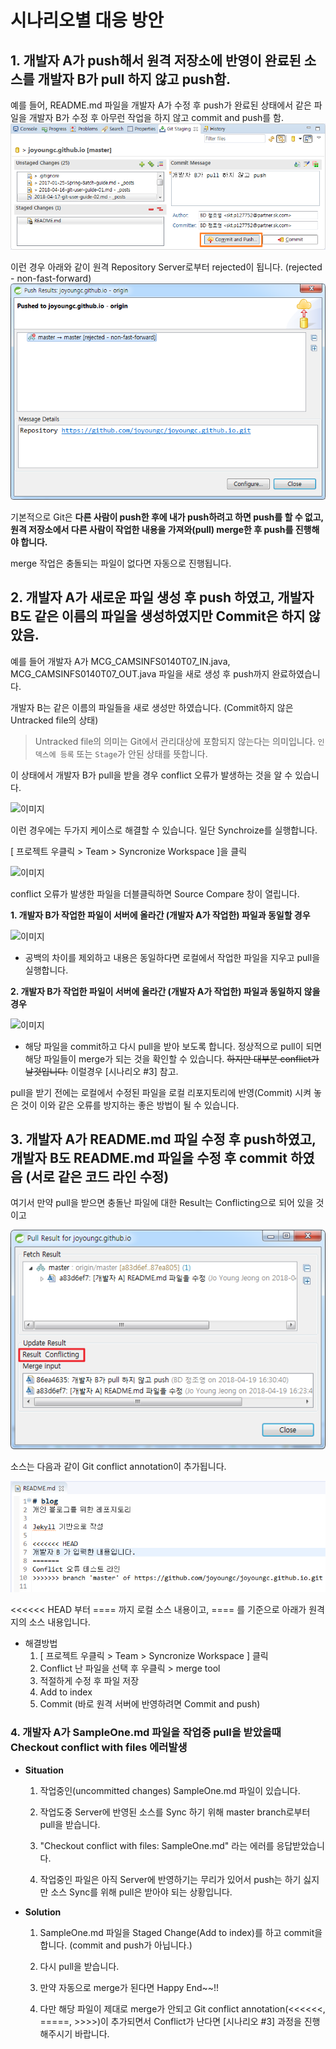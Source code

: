 # 시나리오별 대응 방안 

## 1. 개발자 A가 push해서 원격 저장소에 반영이 완료된 소스를 개발자 B가 pull 하지 않고 push함.

예를 들어, README.md 파일을 개발자 A가 수정 후 push가 완료된 상태에서 같은 파일을 개발자 B가 수정 후 아무런 작업을 하지 않고 commit and push를 함.
![이미지](../images/git-user-guide-024.png) 


이런 경우 아래와 같이 원격 Repository Server로부터 rejected이 됩니다. (rejected - non-fast-forward)
![이미지](../images/git-user-guide-025.png) 

기본적으로 Git은 **다른 사람이 push한 후에 내가 push하려고 하면 push를 할 수 없고, 원격 저장소에서 다른 사람이 작업한 내용을 가져와(pull) merge한 후 push를 진행해야 합니다.**

merge 작업은 충돌되는 파일이 없다면 자동으로 진행됩니다. 


## 2. 개발자 A가 새로운 파일 생성 후 push 하였고, 개발자 B도 같은 이름의 파일을 생성하였지만  Commit은 하지 않았음.

예를 들어 개발자 A가 MCG_CAMSINFS0140T07_IN.java, MCG_CAMSINFS0140T07_OUT.java 파일을 새로 생성 후 push까지 완료하였습니다.

개발자 B는 같은 이름의 파일들을 새로 생성만 하였습니다. (Commit하지 않은 Untracked file의 상태)
> Untracked file의 의미는 Git에서 관리대상에 포함되지 않는다는 의미입니다. `인덱스에 등록` 또는 `Stage`가 안된 상태를 뜻합니다.

이 상태에서 개발자 B가 pull을 받을 경우 conflict 오류가 발생하는 것을 알 수 있습니다. 

![이미지](../images/git-user-guide-105.png)

이런 경우에는 두가지 케이스로 해결할 수 있습니다. 일단 Synchroize를 실행합니다. 

[ 프로젝트 우클릭 > Team > Syncronize Workspace ]을 클릭

![이미지](../images/git-user-guide-104.png)


conflict 오류가 발생한 파일을 더블클릭하면 Source Compare 창이 열립니다.

 **1. 개발자 B가 작업한 파일이 서버에 올라간 (개발자 A가 작업한) 파일과 동일할 경우** 

![이미지](../images/git-user-guide-106.png) 

   - 공백의 차이를 제외하고 내용은 동일하다면 로컬에서 작업한 파일을 지우고 pull을 실행합니다. 

 **2. 개발자 B가 작업한 파일이 서버에 올라간 (개발자 A가 작업한) 파일과 동일하지 않을 경우**

 ![이미지](../images/git-user-guide-107.png) 

   - 해당 파일을 commit하고 다시 pull을 받아 보도록 합니다. 
     정상적으로 pull이 되면 해당 파일들이 merge가 되는 것을 확인할 수 있습니다. ~~하지만 대부분 conflict가 날것입니다.~~ 이럴경우 [시나리오 #3] 참고.

pull을 받기 전에는 로컬에서 수정된 파일을 로컬 리포지토리에 반영(Commit) 시켜 놓은 것이 이와 같은 오류를 방지하는 좋은 방법이 될 수 있습니다.



## 3. 개발자 A가 README.md 파일 수정 후 push하였고, 개발자 B도 README.md 파일을 수정 후 commit 하였음 (서로 같은 코드 라인 수정)

여기서 만약 pull을 받으면 충돌난 파일에 대한 Result는 Conflicting으로 되어 있을 것이고

![이미지](../images/git-user-guide-026.png) 


소스는 다음과 같이 Git conflict annotation이 추가됩니다.

![이미지](../images/git-user-guide-027.png) 

<<<<<< HEAD 부터 ==== 까지 로컬 소스 내용이고, ==== 를 기준으로 아래가 원격지의 소스 내용입니다.

- 해결방법
  1. [ 프로젝트 우클릭 > Team > Syncronize Workspace ] 클릭
  2. Conflict 난 파일을 선택 후 우클릭 > merge tool
  3. 적절하게 수정 후 파일 저장
  4. Add to index
  5. Commit (바로 원격 서버에 반영하려면 Commit and push)


### 4. 개발자 A가 SampleOne.md 파일을 작업중 pull을 받았을때 Checkout conflict with files 에러발생

- **Situation**
  1. 작업중인(uncommitted changes) SampleOne.md 파일이 있습니다. 

  2. 작업도중 Server에 반영된 소스를 Sync 하기 위해 master branch로부터 pull을 받습니다. 

  3. "Checkout conflict with files: SampleOne.md" 라는 에러를 응답받았습니다. 

  4. 작업중인 파일은 아직 Server에 반영하기는 무리가 있어서 push는 하기 싫지만 소스 Sync를 위해 pull은 받아야 되는 상황입니다. 

- **Solution**
  1. SampleOne.md 파일을 Staged Change(Add to index)를 하고 commit을 합니다. (commit and push가 아닙니다.)

  2. 다시 pull을 받습니다. 

  3. 만약 자동으로 merge가 된다면 Happy End~~!!

  4. 다만 해당 파일이 제대로 merge가 안되고 Git conflict annotation(<<<<<<, =====, >>>>)이 추가되면서 Conflict가 난다면 [시나리오 #3] 과정을 진행해주시기 바랍니다.